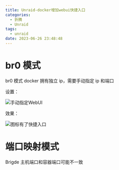 ```yaml
---
title: Unraid-docker增加webui快捷入口
categories:
  - 折腾
  - Unraid
tags:
  - unraid
date: 2023-06-26 23:48:48
---
```


# br0 模式

br0 模式 docker 拥有独立 ip，需要手动指定 ip 和端口

设置：

![手动指定WebUI](https://cdn.myshenle.top/images/202306262349727.png)

效果：

![图标有了快捷入口](https://cdn.myshenle.top/images/202306262351589.png)

# 端口映射模式

Brigde 主机端口和容器端口可能不一致

